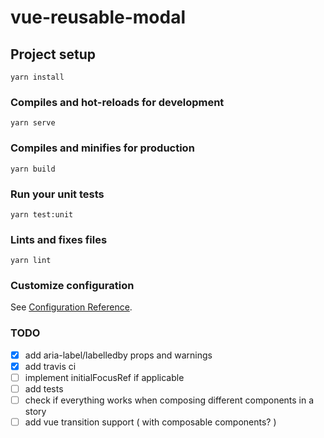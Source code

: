 # vue-reusable-modal

## Project setup
```
yarn install
```

### Compiles and hot-reloads for development
```
yarn serve
```

### Compiles and minifies for production
```
yarn build
```

### Run your unit tests
```
yarn test:unit
```

### Lints and fixes files
```
yarn lint
```

### Customize configuration
See [Configuration Reference](https://cli.vuejs.org/config/).

### TODO
- [x] add aria-label/labelledby props and warnings
- [x] add travis ci
- [ ] implement initialFocusRef if applicable
- [ ] add tests
- [ ] check if everything works when composing different components in a story
- [ ] add vue transition support ( with composable components? )
